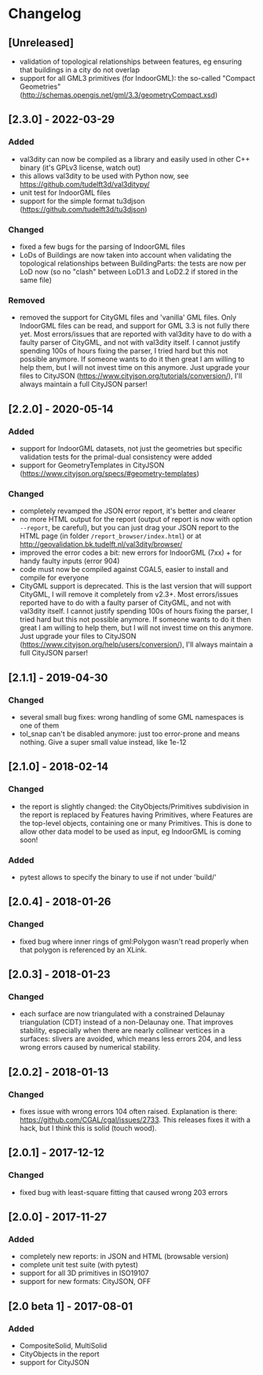 
# Changelog

## [Unreleased]
- validation of topological relationships between features, eg ensuring that buildings in a city do not overlap
- support for all GML3 primitives (for IndoorGML): the so-called "Compact Geometries" (http://schemas.opengis.net/gml/3.3/geometryCompact.xsd)


## [2.3.0] - 2022-03-29
### Added
- val3dity can now be compiled as a library and easily used in other C++ binary (it's GPLv3 license, watch out)
- this allows val3dity to be used with Python now, see https://github.com/tudelft3d/val3ditypy/
- unit test for IndoorGML files
- support for the simple format tu3djson (https://github.com/tudelft3d/tu3djson)
### Changed
- fixed a few bugs for the parsing of IndoorGML files
- LoDs of Buildings are now taken into account when validating the topological relationships between BuildingParts: the tests are now per LoD now (so no "clash" between LoD1.3 and LoD2.2 if stored in the same file)
### Removed
- removed the support for CityGML files and 'vanilla' GML files. Only IndoorGML files can be read, and support for GML 3.3 is not fully there yet. Most errors/issues that are reported with val3dity have to do with a faulty parser of CityGML, and not with val3dity itself. I cannot justify spending 100s of hours fixing the parser, I tried hard but this not possible anymore. If someone wants to do it then great I am willing to help them, but I will not invest time on this anymore. Just upgrade your files to CityJSON (https://www.cityjson.org/tutorials/conversion/), I'll always maintain a full CityJSON parser!


## [2.2.0] - 2020-05-14
### Added
- support for IndoorGML datasets, not just the geometries but specific validation tests for the primal-dual consistency were added
- support for GeometryTemplates in CityJSON (https://www.cityjson.org/specs/#geometry-templates)
### Changed
- completely revamped the JSON error report, it's better and clearer
- no more HTML output for the report (output of report is now with option `--report`, be careful), but you can just drag your JSON report to the HTML page (in folder `/report_browser/index.html`) or at http://geovalidation.bk.tudelft.nl/val3dity/browser/
- improved the error codes a bit: new errors for IndoorGML (7xx) + for handy faulty inputs (error 904)
- code must now be compiled against CGAL5, easier to install and compile for everyone
- CityGML support is deprecated. This is the last version that will support CityGML, I will remove it completely from v2.3+. Most errors/issues reported have to do with a faulty parser of CityGML, and not with val3dity itself. I cannot justify spending 100s of hours fixing the parser, I tried hard but this not possible anymore. If someone wants to do it then great I am willing to help them, but I will not invest time on this anymore. Just upgrade your files to CityJSON (https://www.cityjson.org/help/users/conversion/), I'll always maintain a full CityJSON parser!


## [2.1.1] - 2019-04-30
### Changed
- several small bug fixes: wrong handling of some GML namespaces is one of them
- tol_snap can't be disabled anymore: just too error-prone and means nothing. Give a super small value instead, like 1e-12


## [2.1.0] - 2018-02-14
### Changed
- the report is slightly changed: the CityObjects/Primitives subdivision in the report is replaced by Features having Primitives, where Features are the top-level objects, containing one or many Primitives. This is done to allow other data model to be used as input, eg IndoorGML is coming soon!
### Added
- pytest allows to specify the binary to use if not under 'build/'

## [2.0.4] - 2018-01-26
### Changed
- fixed bug where inner rings of gml:Polygon wasn't read properly when that polygon is referenced by an XLink.

## [2.0.3] - 2018-01-23
### Changed
- each surface are now triangulated with a constrained Delaunay triangulation (CDT) instead of a non-Delaunay one. That improves stability, especially when there are nearly collinear vertices in a surfaces: slivers are avoided, which means less errors 204, and less wrong errors caused by numerical stability.

## [2.0.2] - 2018-01-13 
### Changed
- fixes issue with wrong errors 104 often raised. Explanation is there: https://github.com/CGAL/cgal/issues/2733. This releases fixes it with a hack, but I think this is solid (touch wood).

## [2.0.1] - 2017-12-12 
### Changed
- fixed bug with least-square fitting that caused wrong 203 errors

## [2.0.0] - 2017-11-27 
### Added
- completely new reports: in JSON and HTML (browsable version)
- complete unit test suite (with pytest)
- support for all 3D primitives in ISO19107
- support for new formats: CityJSON, OFF

## [2.0 beta 1] - 2017-08-01 
### Added
- CompositeSolid, MultiSolid
- CityObjects in the report
- support for CityJSON
